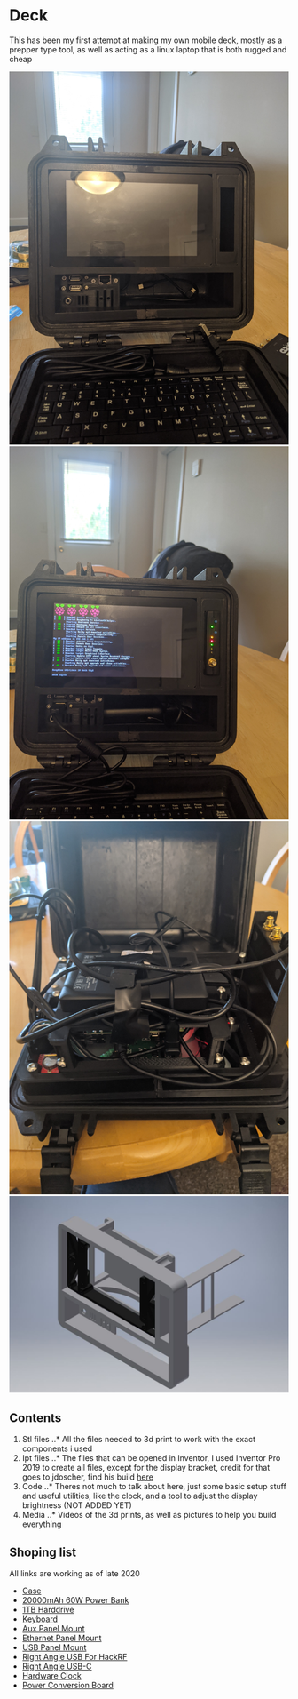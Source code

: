 # Deck

This has been my first attempt at making my own mobile deck, mostly as a prepper type tool, as well as acting as a linux laptop that is both rugged and cheap

![Front-Off](/Media/Pictures/PXL_20200928_194037893.jpg)
![Front-On](/Media/Pictures/PXL_20200928_194222870.jpg)
![Internals](/Media/Pictures/PXL_20200928_194414310.jpg)
![Inventor](/Media/Inventor-ScreenShots/sc1.JPG)

## Contents
1. Stl files
  ..* All the files needed to 3d print to work with the exact components i used
2. Ipt files
  ..* The files that can be opened in Inventor, I used Inventor Pro 2019 to create all files, except for the display bracket, credit for that goes to jdoscher, find his build [here](https://github.com/jdoscher/Back7co-Raspberry_Pi_Recovery_Kit)
3. Code
  ..* Theres not much to talk about here, just some basic setup stuff and useful utilities, like the clock, and a tool to adjust the display brightness (NOT ADDED YET)
4. Media
  ..* Videos of the 3d prints, as well as pictures to help you build everything

## Shoping list

All links are working as of late 2020

- [Case](https://www.amazon.com/gp/product/B001AXJPF2/ref=ppx_yo_dt_b_asin_title_o09_s00?ie=UTF8&psc=1)
- [20000mAh 60W Power Bank](https://www.amazon.com/gp/product/B082PGS78L/ref=ppx_yo_dt_b_asin_title_o03_s00?ie=UTF8&psc=1)
- [1TB Harddrive](https://www.amazon.com/gp/product/B07CRG7BBH/ref=ppx_yo_dt_b_asin_title_o03_s00?ie=UTF8&psc=1)
- [Keyboard](https://www.amazon.com/gp/product/B008F7CYZO/ref=ppx_yo_dt_b_asin_title_o04_s00?ie=UTF8&psc=1)
- [Aux Panel Mount](https://www.amazon.com/gp/product/B07CQPJJXY/ref=ppx_yo_dt_b_asin_title_o01_s00?ie=UTF8&psc=1)
- [Ethernet Panel Mount](https://www.amazon.com/gp/product/B082SJ88MS/ref=ppx_yo_dt_b_asin_title_o02_s00?ie=UTF8&psc=1)
- [USB Panel Mount](https://www.amazon.com/gp/product/B07C87FYLY/ref=ppx_yo_dt_b_asin_title_o06_s00?ie=UTF8&psc=1)
- [Right Angle USB For HackRF](https://www.amazon.com/gp/product/B003YKX6WC/ref=ppx_yo_dt_b_asin_title_o02_s00?ie=UTF8&psc=1)
- [Right Angle USB-C](https://www.amazon.com/gp/product/B077XL7Q7H/ref=ppx_yo_dt_b_asin_title_o07_s00?ie=UTF8&psc=1)
- [Hardware Clock](https://www.amazon.com/gp/product/B00ZOXWHK4/ref=ppx_yo_dt_b_asin_title_o06_s00?ie=UTF8&psc=1)
- [Power Conversion Board](https://www.amazon.com/gp/product/B01NALDSJ0/ref=ppx_yo_dt_b_asin_title_o08_s00?ie=UTF8&psc=1)
